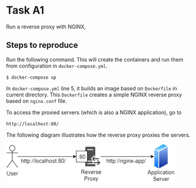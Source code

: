 # Task A1

Run a reverse proxy with NGINX,

## Steps to reproduce

Run the following command. This will create the containers and run them from configuration in `docker-compose.yml`.

```
$ docker-compose up
```

In `docker-compose.yml` line 5, it builds an image based on `Dockerfile` in current directory. This `Dockerfile` creates a simple NGINX reverse proxy based on `nginx.conf` file.

To access the proxied servers (which is also a NGINX application), go to

```
http://localhost:80/
```

The following diagram illustrates how the reverse proxy proxies the servers.

![](diagram.jpg)

